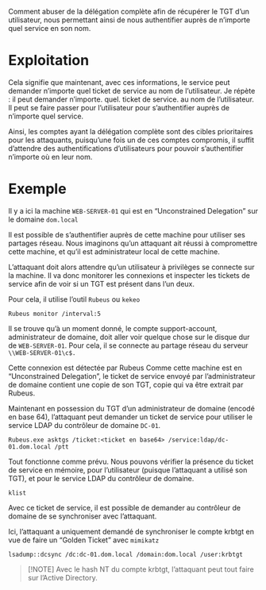 Comment abuser de la délégation complète afin de récupérer le TGT d’un utilisateur, nous permettant ainsi de nous authentifier auprès de n’importe quel service en son nom.

# Exploitation

Cela signifie que maintenant, avec ces informations, le service peut demander n’importe quel ticket de service au nom de l’utilisateur. Je répète : il peut demander n’importe. quel. ticket de service. au nom de l’utilisateur. Il peut se faire passer pour l’utilisateur pour s’authentifier auprès de n’importe quel service.

Ainsi, les comptes ayant la délégation complète sont des cibles prioritaires pour les attaquants, puisqu’une fois un de ces comptes compromis, il suffit d’attendre des authentifications d’utilisateurs pour pouvoir s’authentifier n’importe où en leur nom.

# Exemple

Il y a ici la machine `WEB-SERVER-01`  qui est en “Unconstrained Delegation” sur le domaine `dom.local`

Il est possible de s’authentifier auprès de cette machine pour utiliser ses partages réseau. Nous imaginons qu’un attaquant ait réussi à compromettre cette machine, et qu’il est administrateur local de cette machine.

L’attaquant doit alors attendre qu’un utilisateur à privilèges se connecte sur la machine. 
Il va donc monitorer les connexions et inspecter les tickets de service afin de voir si un TGT est présent dans l’un deux.

Pour cela, il utilise l’outil `Rubeus` ou `kekeo`

```
Rubeus monitor /interval:5
```

Il se trouve qu’à un moment donné, le compte support-account, administrateur de domaine, doit aller voir quelque chose sur le disque dur de `WEB-SERVER-01`. Pour cela, il se connecte au partage réseau du serveur `\\WEB-SERVER-01\c$.`

Cette connexion est détectée par Rubeus
Comme cette machine est en “Unconstrained Delegation”, le ticket de service envoyé par l’administrateur de domaine contient une copie de son TGT, copie qui va être extrait par Rubeus.

Maintenant en possession du TGT d’un administrateur de domaine (encodé en base 64), l’attaquant peut demander un ticket de service pour utiliser le service LDAP du contrôleur de domaine `DC-01`. 

```
Rubeus.exe asktgs /ticket:<ticket en base64> /service:ldap/dc-01.dom.local /ptt
```

Tout fonctionne comme prévu.
Nous pouvons vérifier la présence du ticket de service en mémoire, pour l’utilisateur  (puisque l’attaquant a utilisé son TGT), et pour le service LDAP du contrôleur de domaine.

```
klist
```

Avec ce ticket de service, il est possible de demander au contrôleur de domaine de se synchroniser avec l’attaquant.

Ici, l’attaquant a uniquement demandé de synchroniser le compte krbtgt en vue de faire un “Golden Ticket” avec `mimikatz`

```
lsadump::dcsync /dc:dc-01.dom.local /domain:dom.local /user:krbtgt
```


> [!NOTE] Avec le hash NT du compte krbtgt, l’attaquant peut tout faire sur l’Active Directory.